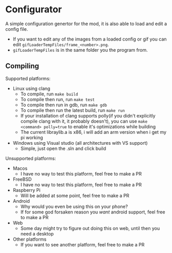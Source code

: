 # Configurator

A simple configuration genertor for the mod, it is also able to load and edit a config file.

- If you want to edit any of the images from a loaded config or gif you can edit `gifLoaderTempFiles/frame_<number>.png`.
- `gifLoaderTempFiles` is in the same folder you the program from.

## Compiling

Supported platforms:

- Linux using clang
  - To compile, run `make build`
  - To compile then run, run `make test`
  - To compile then run in gdb, run `make gdb`
  - To compile then run the latest build, run `make run`
  - If your installation of clang supports polly(if you didn't explicitly compile clang with it, it probably doesn't), you can use `make <command> polly=true` to enable it's optimizations while building
  - The current libraylib.a is x86, i will add an arm version when i get my pi working
- Windows using Visual studio (all architectures with VS support)
  - Simple, just open the .sln and click build

Unsupported platforms:

- Macos
  - I have no way to test this platform, feel free to make a PR
- FreeBSD
  - I have no way to test this platform, feel free to make a PR
- Raspberry Pi
  - Will be added at some point, feel free to make a PR
- Android
  - Why would you even be using this on your phone?
  - If for some god forsaken reason you *want* android support, feel free to make a PR
- Web
  - Some day might try to figure out doing this on web, until then you need a desktop
- Other platforms
  - If you want to see another platform, feel free to make a PR

